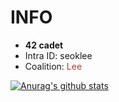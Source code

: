 # INFO
- **42 cadet**
- Intra ID: seoklee
- Coalition: <span style="color:rgb(180, 60, 60)">Lee 

[![Anurag's github stats](https://github-readme-stats.vercel.app/api?username=seoklee&theme=gruvbox)](https://github.com/anuraghazra/github-readme-stats)
